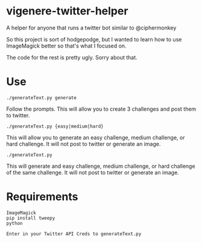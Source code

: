 # vigenere-twitter-helper
A helper for anyone that runs a twitter bot similar to @ciphermonkey

So this project is sort of hodgepodge, but I wanted to learn how to use ImageMagick better so that's what I focused on. 

The code for the rest is pretty ugly. Sorry about that. 

# Use
`./generateText.py generate`

Follow the prompts. This will allow you to create 3 challenges and post them to twitter.

`./generateText.py {easy|medium|hard}`

This will allow you to generate an easy challenge, medium challenge, or hard challenge. It will not post to twitter or generate an image.

`./generateText.py`

This will generate and easy challenge, medium challenge, or hard challenge of the same challenge. It will not post to twitter or generate an image.

# Requirements

```
ImageMagick
pip install tweepy
python

Enter in your Twitter API Creds to generateText.py
```
